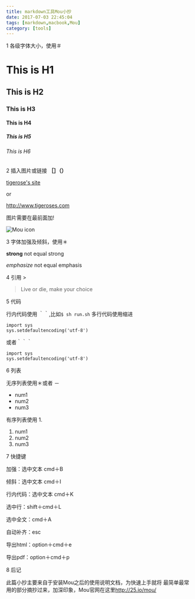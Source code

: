 ```yaml
---
title: markdown工具Mou小抄
date: 2017-07-03 22:45:04
tags: [markdown,macbook,Mou]
category: [tools]
---
```


1 各级字体大小，使用＃
# This is H1
## This is H2
### This is H3
#### This is H4
##### This is H5
###### This is H6

2 插入图片或链接 **［］（）**

[tigerose's site](http://www.tigeroses.com)

or

<http://www.tigeroses.com>

图片需要在最前面加!

![Mou icon](http://25.io/mou/Mou_128.png)

3 字体加强及倾斜，使用＊

**strong** not equal strong

*emphasize* not equal emphasis

4 引用 >

> Live or die, make your choice 

5 代码

行内代码使用 ｀｀,比如`$ sh run.sh`
多行代码使用缩进

    import sys
    sys.setdefaultencoding('utf-8')
        
或者｀｀｀

```
import sys
sys.setdefaultencoding('utf-8')
```
    
6 列表

无序列表使用＊或者 －

* num1
* num2
* num3

有序列表使用 1.

1. num1
2. num2
3. num3

7 快捷键

加强：选中文本 cmd＋B

倾斜：选中文本 cmd＋I

行内代码：选中文本 cmd＋K

选中行：shift＋cmd＋L

选中全文：cmd＋A

自动补齐：esc

导出html：option＋cmd＋e

导出pdf：option＋cmd＋p

8 后记

此篇小抄主要来自于安装Mou之后的使用说明文档，为快速上手就将
最简单最常用的部分摘抄过来，加深印象，Mou官网在这里<http://25.io/mou/>
